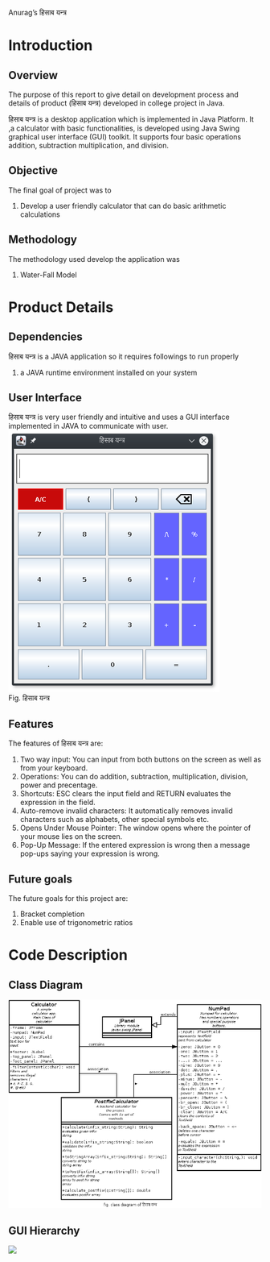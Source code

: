 Anurag’s
हिसाब यन्त्र


# Introduction

## Overview 
The purpose of this report to give detail on development process and details of product (हिसाब यन्त्र) developed in college project in Java. 

हिसाब यन्त्र is a desktop application which is implemented in Java Platform. It ,a calculator with basic functionalities, is developed using Java Swing graphical user interface (GUI) toolkit. It supports four basic operations addition, subtraction multiplication, and division.  

## Objective
The final goal of project was to
1. Develop a user friendly calculator  that can do basic arithmetic calculations

## Methodology
The methodology used develop the application was
1.  Water-Fall Model

# Product Details
## Dependencies
हिसाब यन्त्र is a JAVA application so it requires followings to run properly
1.  a JAVA runtime environment installed on your system 

## User Interface
हिसाब यन्त्र is very user friendly and intuitive and uses a GUI interface implemented in JAVA to communicate with user.<br/>
  <img src="firsr_look.png"/><br/>
Fig. हिसाब यन्त्र

## Features
The features of  हिसाब यन्त्र are:
1. Two way input: You can input from both buttons on the screen as well as from your keyboard.
2. Operations: You can do addition, subtraction, multiplication, division, power and precentage.
3. Shortcuts: ESC clears the input field and RETURN evaluates the expression in the field.
4. Auto-remove invalid characters: It automatically removes invalid characters such as alphabets, other special symbols etc.  
4. Opens Under Mouse Pointer: The window opens where the pointer of your mouse lies on the screen.
6. Pop-Up Message: If the entered expression is wrong then a message pop-ups saying your expression is wrong. 

## Future goals
The future goals for this project are:
1. Bracket completion
2. Enable use of trigonometric ratios


# Code Description

## Class Diagram
 <img src="calculator_classdiagram.png"/>

## GUI Hierarchy
 <img src="hisav_yantra_gui.png"/>
